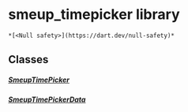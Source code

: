 


# smeup_timepicker library






    *[<Null safety>](https://dart.dev/null-safety)*





## Classes

##### [SmeupTimePicker](../smeup_widgets_smeup_timepicker/SmeupTimePicker-class.md)



 


##### [SmeupTimePickerData](../smeup_widgets_smeup_timepicker/SmeupTimePickerData-class.md)



 















